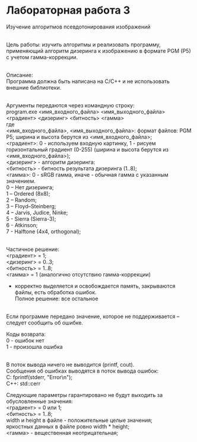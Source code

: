 <h1>Лабораторная работа 3</h1>
Изучение алгоритмов псевдотонирования изображений<br><br>

Цель работы: изучить алгоритмы и реализовать программу, применяющий алгоритм дизеринга к изображению в формате PGM (P5) с 
учетом гамма-коррекции.<br><br>

Описание:<br>
Программа должна быть написана на C/C++ и не использовать внешние библиотеки.<br><br>

Аргументы передаются через командную строку:<br>
program.exe <имя_входного_файла> <имя_выходного_файла> <градиент> <дизеринг> <битность> <гамма><br>
где<br>
<имя_входного_файла>, <имя_выходного_файла>: формат файлов: PGM P5; ширина и высота берутся из <имя_входного_файла>;<br>
<градиент>: 0 - используем входную картинку, 1 - рисуем горизонтальный градиент (0-255) (ширина и высота берутся из <имя_входного_файла>);<br>
<дизеринг> - алгоритм дизеринга:<br>
<битность> - битность результата дизеринга (1..8);<br>
<гамма>: 0 - sRGB гамма, иначе - обычная гамма с указанным значением.<br>
0 – Нет дизеринга;<br>
1 – Ordered (8x8);<br>
2 – Random;<br>
3 – Floyd–Steinberg;<br>
4 – Jarvis, Judice, Ninke;<br>
5 - Sierra (Sierra-3);<br>
6 - Atkinson;<br>
7 - Halftone (4x4, orthogonal);<br><br>

Частичное решение:<br>
<градиент> = 1;<br>
<дизеринг> = 0..3;<br>
<битность> = 1..8;<br>
<гамма> = 1 (аналогично отсутствию гамма-коррекции)<br>
+ корректно выделяется и освобождается память, закрываются файлы, есть обработка ошибок.<br>
Полное решение: все остальное<br><br>

Если программе передано значение, которое не поддерживается – следует сообщить об ошибке.<br>

Коды возврата:<br>
0 - ошибок нет<br>
1 - произошла ошибка<br><br>

В поток вывода ничего не выводится (printf, cout).<br>
Сообщения об ошибках выводятся в поток вывода ошибок:<br>
С: fprintf(stderr, "Error\n");<br>
C++: std::cerr<br>

Следующие параметры гарантировано не будут выходить за обусловленные значения:<br>
<градиент> = 0 или 1;<br>
<битность> = 1..8;<br>
width и height в файле - положительные целые значения;<br>
яркостных данных в файле ровно width * height;<br>
<гамма> - вещественная неотрицательная;<br>
